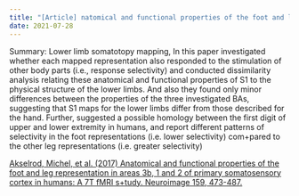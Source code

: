 ```yaml
---
title: "[Article] natomical and functional properties of the foot and leg r+epresentation in areas 3b, 1 and 2 of primary somatosensory cortex in humans: A 7T fMRI study"
date: 2021-07-28
---
```



Summary: Lower limb somatotopy mapping, In this paper investigated whether each mapped representation also responded to the stimulation of other body parts 
(i.e., response selectivity) and conducted dissimilarity analysis relating these anatomical and functional properties of S1 to the physical structure of 
the lower limbs. And also they found only minor differences between the properties of the three investigated BAs, suggesting that S1 maps for the lower limbs 
differ from those described for the hand. Further, suggested a possible homology between the first digit of upper and lower extremity in humans, and report 
different patterns of selectivity in the foot representations (i.e. lower selectivity) com+pared to the other leg representations (i.e. greater selectivity)

<!-- ![Image](https://media.springernature.com/full/springer-static/image/art%3A10.1038%2Fs41593-020-0641-7/MediaObjects/41593_2020_641_Fig2_HTML.png#50) -->

[Akselrod, Michel, et al. (2017) Anatomical and functional properties of the foot and leg representation in areas 3b, 1 and 2 of primary somatosensory cortex in humans: A 7T fMRI s+tudy. Neuroimage 159, 473-487.
](https://www.sciencedirect.com/science/article/pii/S1053811917304901) <br/>

